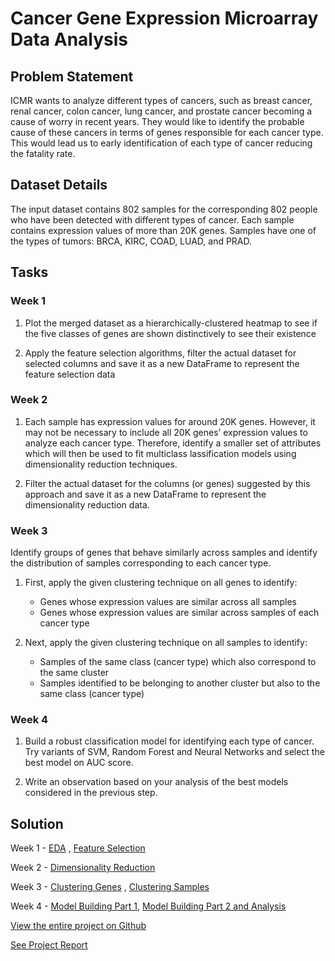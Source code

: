 # Cancer Gene Expression Microarray Data Analysis

## Problem Statement

ICMR wants to analyze different types of cancers, such as breast cancer, renal cancer, colon cancer, lung cancer, and prostate cancer becoming a cause of worry in recent years. They would like to identify the probable cause of these cancers in terms of genes responsible for each cancer type. This would lead us to early identification of each type of cancer reducing the fatality rate.

## Dataset Details

The input dataset contains 802 samples for the corresponding 802 people who have been detected with different types of cancer. Each sample contains expression values of more than 20K genes. Samples have one of the types of tumors: BRCA, KIRC, COAD, LUAD, and PRAD.

## Tasks

### Week 1

 1. Plot the merged dataset as a hierarchically-clustered heatmap to see if the five classes of genes are shown distinctively to see their existence

 2. Apply the feature selection algorithms, filter the actual dataset for selected columns and save it as a new DataFrame to represent the feature selection data

### Week 2

1. Each sample has expression values for around 20K genes. However, it may not be necessary to include all 20K genes’ expression values to analyze each cancer type. Therefore, identify a smaller set of attributes which will then be used to fit multiclass lassification models using dimensionality reduction techniques.

2. Filter the actual dataset for the columns (or genes) suggested by this approach and save it as a new DataFrame to represent the dimensionality reduction data.


### Week 3

Identify groups of genes that behave similarly across samples and identify the distribution of samples corresponding to each cancer type.

1. First, apply the given clustering technique on all genes to identify:
   - Genes whose expression values are similar across all samples
   - Genes whose expression values are similar across samples of each cancer type 

2. Next, apply the given clustering technique on all samples to identify:
   - Samples of the same class (cancer type) which also correspond to the same cluster
   - Samples identified to be belonging to another cluster but also to the same class (cancer type)

### Week 4

1. Build a robust classification model for identifying each type of cancer. Try variants of SVM, Random Forest and Neural Networks and select the best model on AUC score.

2. Write an observation based on your analysis of the best models considered in the previous step. 

## Solution

Week 1 - [EDA](https://github.com/lookupinthesky/Purdue-Simplilearn-AI-ML/blob/main/Cancer%20Gene%20Expression%20%20Microarray%20Data%20Analysis/Week%201%20-%20EDA.ipynb) , [Feature Selection](https://github.com/lookupinthesky/Purdue-Simplilearn-AI-ML/blob/main/Cancer%20Gene%20Expression%20%20Microarray%20Data%20Analysis/Week%201%20-%20Feature%20Selection.ipynb)

Week 2 - [Dimensionality Reduction](https://github.com/lookupinthesky/Purdue-Simplilearn-AI-ML/blob/main/Cancer%20Gene%20Expression%20%20Microarray%20Data%20Analysis/Week%202%20-Dimensionality%20Reduction.ipynb)

Week 3 - [Clustering Genes](https://github.com/lookupinthesky/Purdue-Simplilearn-AI-ML/blob/main/Cancer%20Gene%20Expression%20%20Microarray%20Data%20Analysis/Week%203%20-%20Clustering%20Genes.ipynb) , [Clustering Samples](https://github.com/lookupinthesky/Purdue-Simplilearn-AI-ML/blob/main/Cancer%20Gene%20Expression%20%20Microarray%20Data%20Analysis/Week%203%20-%20Clustering%20Samples.ipynb)

Week 4 - [Model Building Part 1](https://github.com/lookupinthesky/Purdue-Simplilearn-AI-ML/blob/main/Cancer%20Gene%20Expression%20%20Microarray%20Data%20Analysis/Week%204%20-%20Model%20Building%20-%201.ipynb), [Model Building Part 2 and Analysis](https://github.com/lookupinthesky/Purdue-Simplilearn-AI-ML/blob/main/Cancer%20Gene%20Expression%20%20Microarray%20Data%20Analysis/Week%204%20-%20Model%20Building%20-%202.ipynb)


[View the entire project on Github](https://github.com/lookupinthesky/Purdue-Simplilearn-AI-ML/tree/main/Cancer%20Gene%20Expression%20%20Microarray%20Data%20Analysis)

[See Project Report](https://lookupinthesky.github.io/Purdue-Simplilearn-AI-ML/gene-expression/Report.pdf)